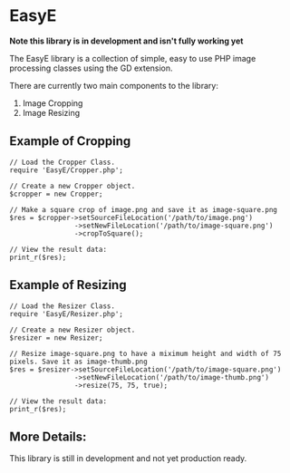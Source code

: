 EasyE
============

**Note this library is in development and isn't fully working yet**

The EasyE library is a collection of simple, easy to use PHP image processing classes using the GD extension.

There are currently two main components to the library:

1.  Image Cropping
2.  Image Resizing

Example of Cropping
-------------------------
<pre><code>// Load the Cropper Class.
require 'EasyE/Cropper.php';

// Create a new Cropper object.
$cropper = new Cropper;

// Make a square crop of image.png and save it as image-square.png
$res = $cropper->setSourceFileLocation('/path/to/image.png')
                ->setNewFileLocation('/path/to/image-square.png')
                ->cropToSquare();  
                
// View the result data:
print_r($res);</code></pre>

Example of Resizing
-------------------------
<pre><code>// Load the Resizer Class.
require 'EasyE/Resizer.php';

// Create a new Resizer object.
$resizer = new Resizer;

// Resize image-square.png to have a miximum height and width of 75 pixels. Save it as image-thumb.png
$res = $resizer->setSourceFileLocation('/path/to/image-square.png')
                ->setNewFileLocation('/path/to/image-thumb.png')
                ->resize(75, 75, true);  
                
// View the result data:
print_r($res);</code></pre>

More Details:
-------------------------
This library is still in development and not yet production ready.